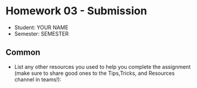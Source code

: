 # Homework 03 - Submission


* Student: YOUR NAME
* Semester: SEMESTER

## Common

* List any other resources you used to help you complete the assignment (make sure to share good ones to the Tips,Tricks, and Resources channel in teams!):
  

